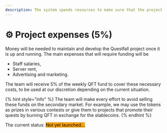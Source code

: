 ```yaml
---
description: The system spends resources to make sure that the project keeps running.
---
```


# ⚙️ Project expenses (5%)

Money will be needed to maintain and develop the Questfall project once it is up and running. The main expenses that will require funding will be

* Staff salaries,
* Server rent,
* Advertising and marketing.

The team will receive 5% of the weekly QFT fund to cover these necessary costs, to be used at our discretion depending on the current situation.

{% hint style="info" %}
The team will make every effort to avoid selling these funds on the secondary market. For example, we may use the tokens as prizes in various contests or give them to projects that promote their quests by burning QFT in exchange for the stablecoins.
{% endhint %}



The current status: <mark style="background-color:orange;">Not yet launched...</mark>&#x20;
